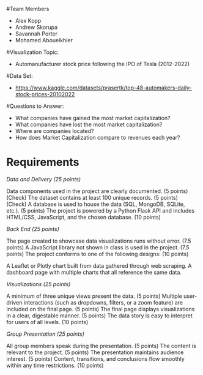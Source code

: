 #Team Members
- Alex Kopp
- Andrew Skorupa
- Savannah Porter
- Mohamed Abouelkhier

#Visualization Topic:
- Automanufacturer stock price following the IPO of Tesla (2012-2022)
 
#Data Set:
- https://www.kaggle.com/datasets/prasertk/top-48-automakers-daily-stock-prices-20102022

#Questions to Answer:
- What companies have gained the most market capitalization?
- What companies have lost the most market capitalization?
- Where are companies located?
- How does Market Capitalization compare to revenues each year?


# Requirements
_Data and Delivery (25 points)_

Data components used in the project are clearly documented. (5 points) (Check)
The dataset contains at least 100 unique records. (5 points) (Check)
A database is used to house the data (SQL, MongoDB, SQLite, etc.). (5 points)
The project is powered by a Python Flask API and includes HTML/CSS, JavaScript, and the chosen database. (10 points)

_Back End (25 points)_

The page created to showcase data visualizations runs without error. (7.5 points)
A JavaScript library not shown in class is used in the project. (7.5 points)
The project conforms to one of the following designs: (10 points)

A Leaflet or Plotly chart built from data gathered through web scraping.
A dashboard page with multiple charts that all reference the same data.

_Visualizations (25 points)_

A minimum of three unique views present the data. (5 points)
Multiple user-driven interactions (such as dropdowns, filters, or a zoom feature) are included on the final page. (5 points)
The final page displays visualizations in a clear, digestable manner. (5 points)
The data story is easy to interpret for users of all levels. (10 points)

_Group Presentation (25 points)_

All group members speak during the presentation. (5 points)
The content is relevant to the project. (5 points)
The presentation maintains audience interest. (5 points)
Content, transitions, and conclusions flow smoothly within any time restrictions. (10 points)

